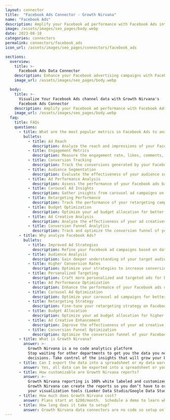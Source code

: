 ```yaml
---
layout: connector
title:  "Facebook Ads Connector - Growth Nirvana"
name: "Facebook Ads"
description: Amplify your Facebook ad performance with Facebook Ads integration. Unlock actionable insights to drive better results from your campaigns.
image: /assets/images/seo_pages/body.webp
date: 2023-08-18
categories: connectors
permalink: connectors/facebook_ads
icon_url: /assets/images/seo_pages/connectors/facebook_ads

sections:
  overview:
    title: >-
      Facebook Ads Data Connector
    description: Enhance your Facebook advertising campaigns with Facebook Ads integration. Gain valuable insights from marketing data analysis to optimize your ad strategies.
    image_url: /assets/images/seo_pages/body.webp

  body:
    title: >-
      Visualize Your Facebook Ads channel data with Growth Nirvana's
      Facebook Ads Connector
    description: Amplify your Facebook ad performance with Facebook Ads integration. Unlock actionable insights to drive better results from your campaigns.
    image_url: /assets/images/seo_pages/body.webp
  faq:
    title: FAQs
    questions:
      - title: What are the most popular metrics in Facebook Ads to analyze?
        bullets:
          - title: Ad Reach
            description: Analyze the reach and impressions of your Facebook ads.
          - title: Engagement Metrics
            description: Measure the engagement rate, likes, comments, and shares of your ads.
          - title: Conversion Tracking
            description: Track the conversions generated by your Facebook ads.
          - title: Audience Segmentation
            description: Evaluate the effectiveness of your audience segmentation strategies.
          - title: Ad Performance Analysis
            description: Assess the performance of your Facebook ads based on key metrics.
          - title: Carousel Ad Insights
            description: Gather insights from carousel ad campaigns on Facebook.
          - title: Retargeting Performance
            description: Track the performance of your retargeting campaigns on Facebook.
          - title: Budget Optimization
            description: Optimize your ad budget allocation for better results.
          - title: Ad Creative Analysis
            description: Analyze the effectiveness of your ad creatives on Facebook.
          - title: Conversion Funnel Analytics
            description: Track and optimize the conversion funnel of your Facebook ads.
      - title: Why analyze Facebook Ads?
        bullets:
          - title: Improved Ad Strategies
            description: Refine your Facebook ad campaigns based on data-driven insights.
          - title: Audience Analysis
            description: Gain deeper understanding of your target audience's preferences and behavior.
          - title: Higher Conversion Rates
            description: Optimize your strategies to increase conversion rates from Facebook ads.
          - title: Personalized Targeting
            description: Craft more personalized and targeted ads for better results.
          - title: Ad Performance Optimization
            description: Enhance the performance of your Facebook ads using data insights.
          - title: Carousel Ad Optimization
            description: Optimize your carousel ad campaigns for better engagement and conversions.
          - title: Retargeting Strategy
            description: Fine-tune your retargeting strategy on Facebook for improved results.
          - title: Budget Allocation
            description: Optimize your ad budget allocation for higher ROI on Facebook ads.
          - title: Ad Creative Enhancement
            description: Improve the effectiveness of your ad creative on Facebook.
          - title: Conversion Funnel Optimization
            description: Optimize the conversion funnel of your Facebook ads for better results.
      - title: What is Growth Nirvana?
        answer: >-
          Growth Nirvana is a no code analytics platform 
          Stop waiting for other departments to get you the data you need to make critical business 
          decisions. Take control of the insights that will grow your business.
      - title: Can I export the data into a spreadsheet or my data warehouse?
        answer: Yes, all data can be exported into a spreadsheet or your data warehouse (Google BigQuery, AWS, Snowflake, Azure, etc)
      - title: How customizable are Growth Nirvana reports?
        answer: >-
          Growth Nirvana reporting is 100% white labeled and customized to your specifications.
          Growth Nirvana can create the reports so you don’t have to or you can connect
          your visualization tools (Looker Data Studio/Google Data Studio, Tableau, PowerBI, etc) to Growth Nirvana.
      - title: How much does Growth Nirvana cost?
        answer: Plans start at $200/month.  Schedule a demo to learn what plan is best for you.
      - title: How long does it take to setup?
        answer: Growth Nirvana data connectors are no code so setup only requires a few clicks.
---
```

